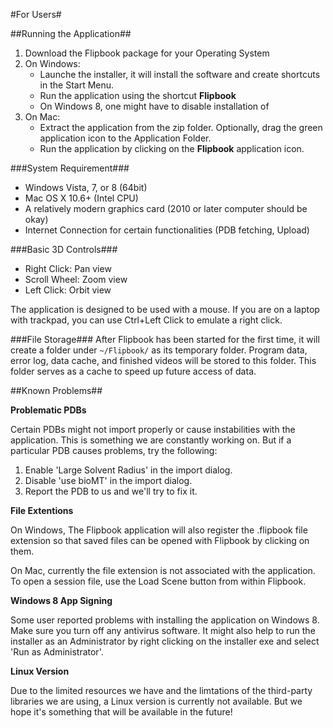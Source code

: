 #For Users#

##Running the Application##

1. Download the Flipbook package for your Operating System
2. On Windows:
	- Launche the installer, it will install the software and create shortcuts in the Start Menu.
	- Run the application using the shortcut **Flipbook**
	- On Windows 8, one might have to disable installation of 
3. On Mac:
	- Extract the application from the zip folder. Optionally, drag the green application icon to the Application Folder.
	- Run the application by clicking on the **Flipbook** application icon.


###System Requirement###
* Windows Vista, 7, or 8 (64bit)
* Mac OS X 10.6+ (Intel CPU)
* A relatively modern graphics card (2010 or later computer should be okay)
* Internet Connection for certain functionalities (PDB fetching, Upload)


###Basic 3D Controls###
* Right Click: Pan view
* Scroll Wheel: Zoom view
* Left Click: Orbit view

The application is designed to be used with a mouse. If you are on a laptop with trackpad, you can use Ctrl+Left Click to emulate a right click.


###File Storage###
After Flipbook has been started for the first time, it will create a folder under `~/Flipbook/` as its temporary folder. Program data, error log, data cache, and finished videos will be stored to this folder. This folder serves as a cache to speed up future access of data.

##Known Problems##

**Problematic PDBs**

Certain PDBs might not import properly or cause instabilities with the application. This is something we are constantly working on. But if a particular PDB causes problems, try the following:

1. Enable 'Large Solvent Radius' in the import dialog.
2. Disable 'use bioMT' in the import dialog.
3. Report the PDB to us and we'll try to fix it.

**File Extentions**

On Windows, The Flipbook application will also register the .flipbook file extension so that saved files can be opened with Flipbook by clicking on them.

On Mac, currently the file extension is not associated with the application. To open a session file, use the Load Scene button from within Flipbook.


**Windows 8 App Signing**

Some user reported problems with installing the application on Windows 8. Make sure you turn off any antivirus software. It might also help to run the installer as an Administrator by right clicking on the installer exe and select 'Run as Administrator'.

**Linux Version**

Due to the limited resources we have and the limtations of the third-party libraries we are using, a Linux version is currently not available. But we hope it's something that will be available in the future!



